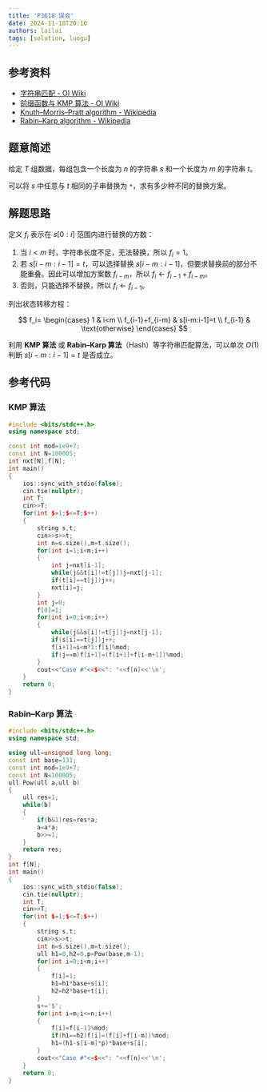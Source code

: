 ```yaml
---
title: 'P3618 误会'
date: 2024-11-18T20:16
authors: lailai
tags: [solution, luogu]
---
```


<Solution pid="P3618" aid="5ox5am6y" />

<!-- truncate -->

## 参考资料

- [字符串匹配 - OI Wiki](https://oi-wiki.org/string/match/)
- [前缀函数与 KMP 算法 - OI Wiki](https://oi-wiki.org/string/kmp/)
- [Knuth–Morris–Pratt algorithm - Wikipedia](https://en.wikipedia.org/wiki/Knuth–Morris–Pratt_algorithm)
- [Rabin–Karp algorithm - Wikipedia](https://en.wikipedia.org/wiki/Rabin–Karp_algorithm)

## 题意简述

给定 $T$ 组数据，每组包含一个长度为 $n$ 的字符串 $s$ 和一个长度为 $m$ 的字符串 $t$。

可以将 $s$ 中任意与 $t$ 相同的子串替换为 `*`，求有多少种不同的替换方案。

## 解题思路

定义 $f_i$ 表示在 $s[0:i]$ 范围内进行替换的方数：

1. 当 $i<m$ 时，字符串长度不足，无法替换，所以 $f_i=1$。
2. 若 $s[i-m:i-1]=t$，可以选择替换 $s[i-m:i-1]$，但要求替换前的部分不能重叠。因此可以增加方案数 $f_{i-m}$，所以 $f_i\gets f_{i-1}+f_{i-m}$。
3. 否则，只能选择不替换，所以 $f_i\gets f_{i-1}$。

列出状态转移方程：

$$
f_i=
\begin{cases}
  1 & i<m \\
  f_{i-1}+f_{i-m} & s[i-m:i-1]=t \\
  f_{i-1} & \text{otherwise}
\end{cases}
$$

利用 **KMP 算法** 或 **Rabin–Karp 算法**（Hash）等字符串匹配算法，可以单次 $O(1)$ 判断 $s[i-m:i-1]=t$ 是否成立。

## 参考代码

### KMP 算法

```cpp
#include <bits/stdc++.h>
using namespace std;

const int mod=1e9+7;
const int N=100005;
int nxt[N],f[N];
int main()
{
	ios::sync_with_stdio(false);
	cin.tie(nullptr);
	int T;
	cin>>T;
	for(int $=1;$<=T;$++)
	{
		string s,t;
		cin>>s>>t;
		int n=s.size(),m=t.size();
		for(int i=1;i<m;i++)
		{
			int j=nxt[i-1];
			while(j&&t[i]!=t[j])j=nxt[j-1];
			if(t[i]==t[j])j++;
			nxt[i]=j;
		}
		int j=0;
		f[0]=1;
		for(int i=0;i<n;i++)
		{
			while(j&&s[i]!=t[j])j=nxt[j-1];
			if(s[i]==t[j])j++;
			f[i+1]=i<m?1:f[i]%mod;
			if(j==m)f[i+1]=(f[i+1]+f[i-m+1])%mod;
		}
		cout<<"Case #"<<$<<": "<<f[n]<<'\n';
	}
	return 0;
}
```

### Rabin–Karp 算法

```cpp
#include <bits/stdc++.h>
using namespace std;

using ull=unsigned long long;
const int base=131;
const int mod=1e9+7;
const int N=100005;
ull Pow(ull a,ull b)
{
	ull res=1;
	while(b)
	{
		if(b&1)res=res*a;
		a=a*a;
		b>>=1;
	}
	return res;
}
int f[N];
int main()
{
	ios::sync_with_stdio(false);
	cin.tie(nullptr);
	int T;
	cin>>T;
	for(int $=1;$<=T;$++)
	{
		string s,t;
		cin>>s>>t;
		int n=s.size(),m=t.size();
		ull h1=0,h2=0,p=Pow(base,m-1);
		for(int i=0;i<m;i++)
		{
			f[i]=1;
			h1=h1*base+s[i];
			h2=h2*base+t[i];
		}
		s+='$';
		for(int i=m;i<=n;i++)
		{
			f[i]=f[i-1]%mod;
			if(h1==h2)f[i]=(f[i]+f[i-m])%mod;
			h1=(h1-s[i-m]*p)*base+s[i];
		}
		cout<<"Case #"<<$<<": "<<f[n]<<'\n';
	}
	return 0;
}
```
